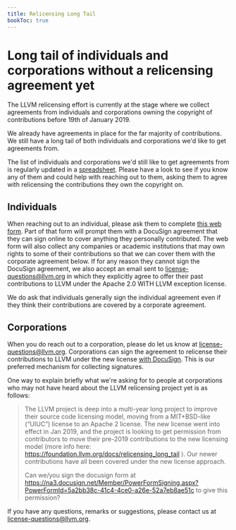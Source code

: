 ```yaml
---
title: Relicensing Long Tail
bookToc: true
---
```


# Long tail of individuals and corporations without a relicensing agreement yet

The LLVM relicensing effort is currently at the stage where we collect
agreements from individuals and corporations owning the copyright of
contributions before 19th of January 2019.

We already have agreements in place for the far majority of contributions.  We
still have a long tail of both individuals and corporations we'd like to get
agreements from.

The list of individuals and corporations we'd still like to get agreements from
is regularly updated in a
[spreadsheet](https://docs.google.com/spreadsheets/d/18_0Hog_eSwES8lKwf7WJal3yBwwcYfvPu1yCfZnTcek/edit?usp=sharing).
Please have a look to see if you know any of them and could help with reaching
out to them, asking them to agree with relicensing the contributions they own
the copyright on.

## Individuals

When reaching out to an individual, please ask them to complete [this web
form](https://goo.gl/forms/X4HiyYRcRHOnTSvC3). Part of that form will prompt
them with a DocuSign agreement that they can sign online to cover anything they
personally contributed. The web form will also collect any companies or academic
institutions that may own rights to some of their contributions so that we can
cover them with the corporate agreement below.
If for any reason they cannot sign the DocuSign agreement, we also accept an
email sent to license-questions@llvm.org in which they explicitly agree to offer
their past contributions to LLVM under the Apache 2.0 WITH LLVM exception
license.

We do ask that individuals generally sign the individual agreement even if they
think their contributions are covered by a corporate agreement.

## Corporations

When you do reach out to a corporation, please do let us know at
license-questions@llvm.org. Corporations can sign the agreement to relicense
their contributions to LLVM under the new license
[with DocuSign](https://na3.docusign.net/Member/PowerFormSigning.aspx?PowerFormId=5a2bb38c-41c4-4ce0-a26e-52a7eb8ae51c).
This is our preferred mechanism for collecting signatures.

One way to explain briefly what we're asking for to people at corporations who
may not have heard about the LLVM relicensing project yet is as follows:

> The LLVM project is deep into a multi-year long project to improve their
> source code licensing model, moving from a MIT+BSD-like (“UIUC”) license to
> an Apache 2 license.  The new license went into effect in Jan 2019, and the
> project is looking to get permission from contributors to move their pre-2019
> contributions to the new licensing model (more info here:
> <https://foundation.llvm.org/docs/relicensing_long_tail> ).  Our newer
> contributions have all been covered under the new license approach.
>
> Can we/you sign the docusign form at
> <https://na3.docusign.net/Member/PowerFormSigning.aspx?PowerFormId=5a2bb38c-41c4-4ce0-a26e-52a7eb8ae51c>
> to give this permission?

If you have any questions, remarks or suggestions, please contact us at
license-questions@llvm.org.
